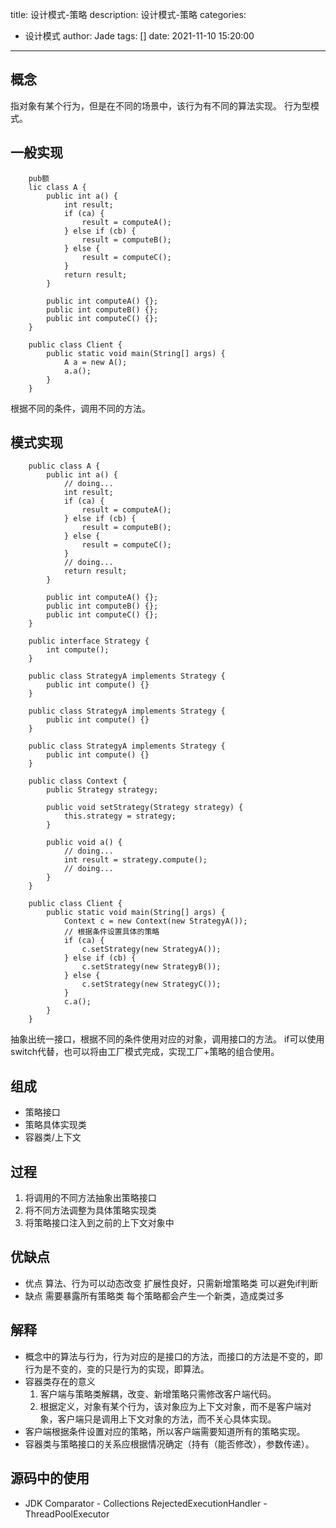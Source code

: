 title: 设计模式-策略
description: 设计模式-策略
categories:
  - 设计模式
author: Jade
tags: []
date: 2021-11-10 15:20:00
---

## 概念
指对象有某个行为，但是在不同的场景中，该行为有不同的算法实现。
行为型模式。

## 一般实现
```
	pub额
	lic class A {
		public int a() {
			int result;
			if (ca) {
				result = computeA();
			} else if (cb) {
				result = computeB();
			} else {
				result = computeC();
			}
			return result;
		}
		
		public int computeA() {};
		public int computeB() {};
		public int computeC() {};
	}
	
	public class Client {
		public static void main(String[] args) {
			A a = new A();
			a.a();
		}
	}
```
根据不同的条件，调用不同的方法。

	
## 模式实现

```
	public class A {
		public int a() {
			// doing...
			int result;
			if (ca) {
				result = computeA();
			} else if (cb) {
				result = computeB();
			} else {
				result = computeC();
			}
			// doing...
			return result;
		}
		
		public int computeA() {};
		public int computeB() {};
		public int computeC() {};
	}
	
	public interface Strategy {
		int compute();
	}
	
	public class StrategyA implements Strategy {
		public int compute() {}
	}
	
	public class StrategyA implements Strategy {
		public int compute() {}
	}
	
	public class StrategyA implements Strategy {
		public int compute() {}
	}
	
	public class Context {
		public Strategy strategy;
		
		public void setStrategy(Strategy strategy) {
			this.strategy = strategy;
		}
		
		public void a() {
			// doing...
			int result = strategy.compute();
			// doing...
		}
	}
	
	public class Client {
		public static void main(String[] args) {
			Context c = new Context(new StrategyA());
			// 根据条件设置具体的策略
			if (ca) {
				c.setStrategy(new StrategyA());
			} else if (cb) {
				c.setStrategy(new StrategyB());
			} else {
				c.setStrategy(new StrategyC());
			}
			c.a();
		}
	}
```
抽象出统一接口，根据不同的条件使用对应的对象，调用接口的方法。
if可以使用switch代替，也可以将由工厂模式完成，实现工厂+策略的组合使用。

	
## 组成
- 策略接口
- 策略具体实现类
- 容器类/上下文

## 过程
1. 将调用的不同方法抽象出策略接口
2. 将不同方法调整为具体策略实现类
3. 将策略接口注入到之前的上下文对象中
	
## 优缺点
- 优点
	算法、行为可以动态改变
	扩展性良好，只需新增策略类
	可以避免if判断
- 缺点
	需要暴露所有策略类
	每个策略都会产生一个新类，造成类过多

## 解释
- 概念中的算法与行为，行为对应的是接口的方法，而接口的方法是不变的，即行为是不变的，变的只是行为的实现，即算法。
- 容器类存在的意义
	1. 客户端与策略类解耦，改变、新增策略只需修改客户端代码。
	2. 根据定义，对象有某个行为，该对象应为上下文对象，而不是客户端对象，客户端只是调用上下文对象的方法，而不关心具体实现。
- 客户端根据条件设置对应的策略，所以客户端需要知道所有的策略实现。
- 容器类与策略接口的关系应根据情况确定（持有（能否修改），参数传递）。
	
	
## 源码中的使用
- JDK
	Comparator - Collections
	RejectedExecutionHandler - ThreadPoolExecutor
		
